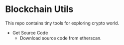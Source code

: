 # Blockchain Utils
This repo contains tiny tools for exploring crypto world.

- Get Source Code
  - Download source code from etherscan.